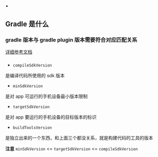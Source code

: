 # .

## Gradle 是什么

### gradle 版本与 gradle plugin 版本需要符合对应匹配关系

[详细参考文档](https://developer.android.google.cn/build/releases/gradle-plugin?hl=zh-cn#updating-gradle)

###  

- `compileSdkVersion`

是编译代码所使用的 sdk 版本

- `minSdkVersion`

是对 app 可运行的手机设备最小版本限制

- `targetSdkVersion`

是对 app 要运行的手机设备的目标版本的标识

- `buildToolsVersion`

是独立出来的一个东西，和上面三个都没关系，就是构建代码的工具的版本

**注意** `minSdkVersion` <= `targetSdkVersion` <= `compileSdkVersion`